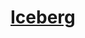 # [Iceberg](https://www.mousehuntgame.com/preferences.php?tab=mousehunt-improved-settings#mousehunt-improved-settings-location-hud)
